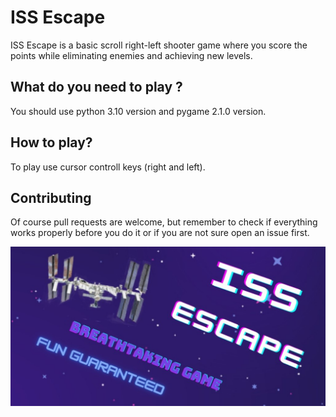 # ISS Escape
ISS Escape is a basic scroll right-left shooter game where you score the points while eliminating enemies and achieving new levels. 

## What do you need to play ?
You should use python 3.10 version and pygame 2.1.0 version.

## How to play?
To play use cursor controll keys (right and left). 

## Contributing
Of course pull requests are welcome, but remember to check if everything works properly before you do it or if you are not sure open an issue first.



![alt text](iss_image.jpg)
